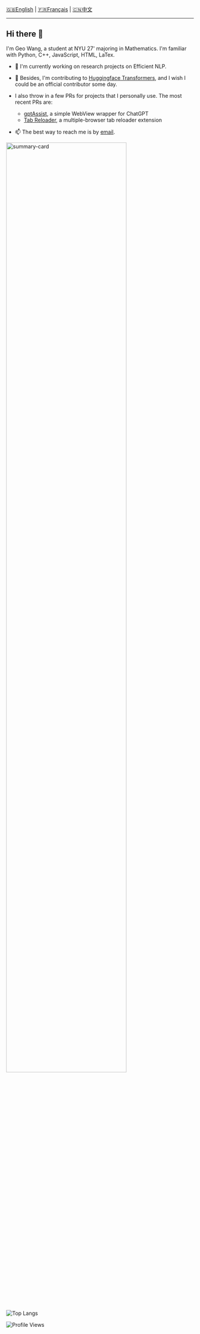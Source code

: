 <!--## Hi there 👋-->

<!--
**GeoYWang/GeoYWang** is a ✨ _special_ ✨ repository because its `README.md` (this file) appears on your GitHub profile.

Here are some ideas to get you started:

- 🔭 I’m currently working on ...
- 🌱 I’m currently learning ...
- 👯 I’m looking to collaborate on ...
- 🤔 I’m looking for help with ...
- 💬 Ask me about ...
- 📫 How to reach me: ...
- 😄 Pronouns: ...
- ⚡ Fun fact: ...
-->




[🇬🇧English](./README.md)  |  [🇫🇷Français](./README.fr.md)  |  [🇨🇳中文](./README.zh.md)


---

<!---
- 👋 Hello, I’m @GeoYWang
- 🌱 I’m currently a junior major in Mathematics and Computer Science at New York University
- 💞️ I’m familiar with Python, C++, JavaScript, HTML, LaTex
- 📫 How to reach me? email: `geo[dot]wang[plus]ac[at]nyu[dot]edu`
 ⚡ Fun fact: Love Patchouli!
 --->


## Hi there 👋

I'm Geo Wang, a student at NYU 27' majoring in Mathematics. I'm familiar with Python, C++, JavaScript, HTML, LaTex.
- 🔭 I'm currently working on research projects on Efficient NLP.
- 👯 Besides, I'm contributing to [Huggingface Transformers](https://github.com/huggingface/transformers), and I wish I could be an official contributor some day.
  
- I also throw in a few PRs for projects that I personally use. The most recent PRs are:
  * [gptAssist](https://github.com/woheller69/gptAssist), a simple WebView wrapper for ChatGPT
  * [Tab Reloader](https://github.com/james-fray/tab-reloader), a multiple-browser tab reloader extension

- 📫 The best way to reach me is by [email](mailto:geo.wang+ac@nyu.edu).


<img alt="summary-card" src="https://github-profile-summary-cards.vercel.app/api/cards/profile-details?username=GeoYWang&theme=tokyonight" style="width:80%"/>


![Top Langs](https://github-readme-stats.vercel.app/api/top-langs/?username=GeoYWang&layout=donut&theme=tokyonight)

![Profile Views](https://komarev.com/ghpvc/?username=AcideFluorhydrique)
<!---
AcideFluorhydrique/AcideFluorhydrique is a ✨ special ✨ repository because its `README.md` (this file) appears on your GitHub profile.
You can click the Preview link to take a look at your changes.
--->
